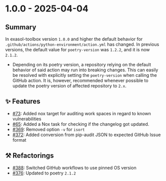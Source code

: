 # 1.0.0 - 2025-04-04

## Summary

In exasol-toolbox version `1.0.0` and higher the default behavior for 
`.github/actions/python-environment/action.yml` has changed. In previous versions, 
the default value for `poetry-version` was `1.2.2`, and it is now `2.1.2`. 

* Depending on its poetry version, a repository relying on the default behavior of said 
action may run into breaking changes. This can easily be resolved with explicitly setting the
`poetry-version` when calling the GitHub action. It is, however, recommended whenever
possible to update the poetry version of affected repository to `2.x`.

## ✨ Features

* [#73](https://github.com/exasol/python-toolbox/issues/73): Added nox target for auditing work spaces in regard to known vulnerabilities
* [#65](https://github.com/exasol/python-toolbox/issues/65): Added a Nox task for checking if the changelog got updated.
* [#369](https://github.com/exasol/python-toolbox/issues/369): Removed option `-v` for `isort`
* [#372](https://github.com/exasol/python-toolbox/issues/372): Added conversion from pip-audit JSON to expected GitHub Issue format

## ⚒️ Refactorings
* [#388](https://github.com/exasol/python-toolbox/issues/388): Switched GitHub workflows to use pinned OS version
* [#376](https://github.com/exasol/python-toolbox/issues/376): Updated to poetry `2.1.2`
